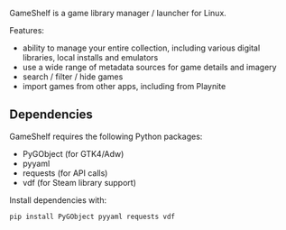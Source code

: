 GameShelf is a game library manager / launcher for Linux.

Features:

* ability to manage your entire collection, including various digital libraries, local installs and emulators
* use a wide range of metadata sources for game details and imagery
* search / filter / hide games
* import games from other apps, including from Playnite

## Dependencies

GameShelf requires the following Python packages:

* PyGObject (for GTK4/Adw)
* pyyaml
* requests (for API calls)
* vdf (for Steam library support)

Install dependencies with:

```bash
pip install PyGObject pyyaml requests vdf
```

